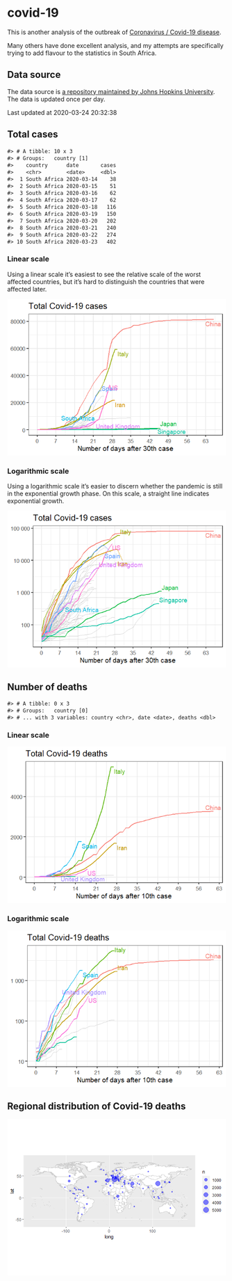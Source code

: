 
<!-- README.md is generated from README.Rmd. Please edit that file -->

# covid-19

<!-- badges: start -->

<!-- badges: end -->

This is another analysis of the outbreak of [Coronavirus / Covid-19
disease](https://en.wikipedia.org/wiki/Coronavirus_disease_2019).

Many others have done excellent analysis, and my attempts are
specifically trying to add flavour to the statistics in South Africa.

## Data source

The data source is [a repository maintained by Johns Hopkins
University](https://github.com/CSSEGISandData/COVID-19). The data is
updated once per day.

Last updated at 2020-03-24 20:32:38

## Total cases

    #> # A tibble: 10 x 3
    #> # Groups:   country [1]
    #>    country      date       cases
    #>    <chr>        <date>     <dbl>
    #>  1 South Africa 2020-03-14    38
    #>  2 South Africa 2020-03-15    51
    #>  3 South Africa 2020-03-16    62
    #>  4 South Africa 2020-03-17    62
    #>  5 South Africa 2020-03-18   116
    #>  6 South Africa 2020-03-19   150
    #>  7 South Africa 2020-03-20   202
    #>  8 South Africa 2020-03-21   240
    #>  9 South Africa 2020-03-22   274
    #> 10 South Africa 2020-03-23   402

### Linear scale

Using a linear scale it’s easiest to see the relative scale of the worst
affected countries, but it’s hard to distinguish the countries that were
affected later.

![](README_files/figure-gfm/unnamed-chunk-5-1.png)<!-- -->

### Logarithmic scale

Using a logarithmic scale it’s easier to discern whether the pandemic is
still in the exponential growth phase. On this scale, a straight line
indicates exponential growth.

![](README_files/figure-gfm/unnamed-chunk-6-1.png)<!-- -->

## Number of deaths

    #> # A tibble: 0 x 3
    #> # Groups:   country [0]
    #> # ... with 3 variables: country <chr>, date <date>, deaths <dbl>

### Linear scale

![](README_files/figure-gfm/unnamed-chunk-9-1.png)<!-- -->

### Logarithmic scale

![](README_files/figure-gfm/unnamed-chunk-10-1.png)<!-- -->

## Regional distribution of Covid-19 deaths

![](README_files/figure-gfm/unnamed-chunk-11-1.png)<!-- -->
